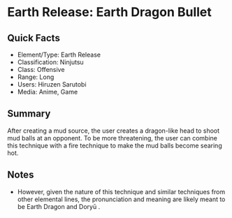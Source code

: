 # Earth Release: Earth Dragon Bullet

## Quick Facts
- Element/Type: Earth Release
- Classification: Ninjutsu
- Class: Offensive
- Range: Long
- Users: Hiruzen Sarutobi
- Media: Anime, Game

## Summary
After creating a mud source, the user creates a dragon-like head to shoot mud balls at an opponent. To be more threatening, the user can combine this technique with a fire technique to make the mud balls become searing hot.

## Notes
- However, given the nature of this technique and similar techniques from other elemental lines, the pronunciation and meaning are likely meant to be Earth Dragon and Doryū .

